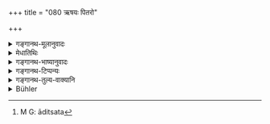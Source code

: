 +++
title = "080 ऋषयः पितरो"

+++

<details><summary>गङ्गानथ-मूलानुवादः</summary>

Sages, Pitṛs, gods, elementals and guests have expectations from family-men; one who knows should fulfil (one’s duty) towards them.’—(80)
</details>

<details><summary>मेधातिथिः</summary>

एते **कुटुम्बिभ्यो** गृहिभ्यः सकाशाद् अर्थयन्ते आदित्सन्ति[^१४६] । आत्मोपकारलिप्साशासनम् आकाङ्क्षा । अतस् तेभ्यो देवादिभ्यः **कार्यं** कर्तव्यं विहितहोमादि **विजानता** शास्त्रस्थितम् । कुटुम्बं दाराः । प्राकृतपुरुषेणापि या महायासोपनिबद्धा सा न युक्ता विफलीकर्तुं किं पुनर् देवतास्तुतिः ॥ ३.७० ॥


[^१४६]:
     M G: āditsata
</details>

<details><summary>गङ्गानथ-भाष्यानुवादः</summary>

These ‘*have expectations from family-men*,’—*i.e*., seek to obtain presents from them. ‘*Expectation*’ means wishing for help and benefits.

For this reason, one should fulfil towards them—the gods, &c.—all that is enjoined, in the shape of offerings, &c. ‘*One who knows*’—the ordinances of the scriptures.

‘*Family*’ stands for *wife*.

It is not right to disappoint the hopes cherished by even an ordinary man, what to say of the gods, etc.? This is a praise of the ‘sacrifices.’—(80)
</details>

<details><summary>गङ्गानथ-टिप्पन्यः</summary>

This verse is quoted in *Vīramitrodaya* (Āhnika, p. 392).
</details>

<details><summary>गङ्गानथ-तुल्य-वाक्यानि</summary>

*Baudhāyana* (2.6.35).—‘When he is horn, the Brāhmaṇa is beset with
three debts; he repays that to the sages, by means of religious
studentship, that to the gods, by means of sacrifice, that to the Pitṛs,
by means of offspring. There are innumerable debt-contracts; the three
Vedas, religious studentship, begetting of children, śrāddha, austerity,
and sacrifices,—one who performs all this, from him passes off all
impurity.’

*Viṣṇu* (59.29).—\[Reproduces Manu.\]
</details>

<details><summary>Bühler</summary>

080	The sages, the manes, the gods, the Bhutas, and guests ask the householders (for offerings and gifts); hence he who knows (the law), must give to them (what is due to each).
</details>
